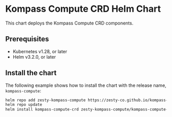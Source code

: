 # Kompass Compute CRD Helm Chart

This chart deploys the Kompass Compute CRD components.

## Prerequisites

- Kubernetes v1.28, or later
- Helm v3.2.0, or later

## Install the chart

The following example shows how to install the chart with the release name, `kompass-compute`:

```bash
helm repo add zesty-kompass-compute https://zesty-co.github.io/kompass-compute
helm repo update
helm install kompass-compute-crd zesty-kompass-compute/kompass-compute-crd --namespace zesty-system
```
